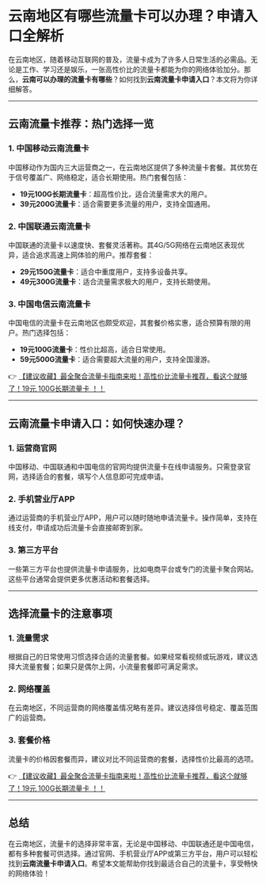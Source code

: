 # 云南地区有哪些流量卡可以办理？申请入口全解析

在云南地区，随着移动互联网的普及，流量卡成为了许多人日常生活的必需品。无论是工作、学习还是娱乐，一张高性价比的流量卡都能为你的网络体验加分。那么，**云南可以办理的流量卡有哪些**？如何找到**云南流量卡申请入口**？本文将为你详细解答。

---

## 云南流量卡推荐：热门选择一览

### 1. 中国移动云南流量卡
中国移动作为国内三大运营商之一，在云南地区提供了多种流量卡套餐。其优势在于信号覆盖广、网络稳定，适合长期使用。热门套餐包括：
- **19元100G长期流量卡**：超高性价比，适合流量需求大的用户。
- **39元200G流量卡**：适合需要更多流量的用户，支持全国通用。

### 2. 中国联通云南流量卡
中国联通的流量卡以速度快、套餐灵活著称。其4G/5G网络在云南地区表现优异，适合追求高速上网体验的用户。推荐套餐：
- **29元150G流量卡**：适合中重度用户，支持多设备共享。
- **49元300G流量卡**：适合流量需求极大的用户，支持长期使用。

### 3. 中国电信云南流量卡
中国电信的流量卡在云南地区也颇受欢迎，其套餐价格实惠，适合预算有限的用户。热门选择包括：
- **19元100G流量卡**：性价比超高，适合日常使用。
- **59元500G流量卡**：适合需要超大流量的用户，支持全国漫游。

👉 [【建议收藏】最全聚合流量卡指南来啦！高性价比流量卡推荐，看这个就够了！19元 100G长期流量卡 ！！](https://bit.ly/Liuliangka)

---

## 云南流量卡申请入口：如何快速办理？

### 1. 运营商官网
中国移动、中国联通和中国电信的官网均提供流量卡在线申请服务。只需登录官网，选择适合的套餐，填写个人信息即可完成申请。

### 2. 手机营业厅APP
通过运营商的手机营业厅APP，用户可以随时随地申请流量卡。操作简单，支持在线支付，申请成功后流量卡会直接邮寄到家。

### 3. 第三方平台
一些第三方平台也提供流量卡申请服务，比如电商平台或专门的流量卡聚合网站。这些平台通常会提供更多优惠活动和套餐选择。

---

## 选择流量卡的注意事项

### 1. 流量需求
根据自己的日常使用习惯选择合适的流量套餐。如果经常看视频或玩游戏，建议选择大流量套餐；如果只是偶尔上网，小流量套餐即可满足需求。

### 2. 网络覆盖
在云南地区，不同运营商的网络覆盖情况略有差异。建议选择信号稳定、覆盖范围广的运营商。

### 3. 套餐价格
流量卡的价格因套餐而异，建议对比不同运营商的套餐，选择性价比最高的选项。

👉 [【建议收藏】最全聚合流量卡指南来啦！高性价比流量卡推荐，看这个就够了！19元 100G长期流量卡 ！！](https://bit.ly/Liuliangka)

---

## 总结

在云南地区，流量卡的选择非常丰富，无论是中国移动、中国联通还是中国电信，都有多种套餐可供选择。通过官网、手机营业厅APP或第三方平台，用户可以轻松找到**云南流量卡申请入口**。希望本文能帮助你找到最适合自己的流量卡，享受畅快的网络体验！